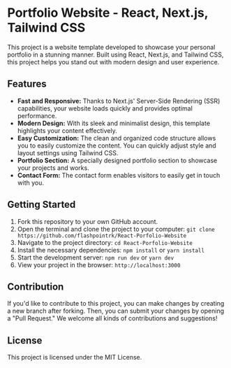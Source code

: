 # Portfolio Website - React, Next.js, Tailwind CSS

This project is a website template developed to showcase your personal portfolio in a stunning manner. Built using React, Next.js, and Tailwind CSS, this project helps you stand out with modern design and user experience.

## Features

- **Fast and Responsive:** Thanks to Next.js' Server-Side Rendering (SSR) capabilities, your website loads quickly and provides optimal performance.
- **Modern Design:** With its sleek and minimalist design, this template highlights your content effectively.
- **Easy Customization:** The clean and organized code structure allows you to easily customize the content. You can quickly adjust style and layout settings using Tailwind CSS.
- **Portfolio Section:** A specially designed portfolio section to showcase your projects and works.
- **Contact Form:** The contact form enables visitors to easily get in touch with you.

## Getting Started

1. Fork this repository to your own GitHub account.
2. Open the terminal and clone the project to your computer: `git clone https://github.com/flashpointrk/React-Porfolio-Website`
3. Navigate to the project directory: `cd React-Porfolio-Website`
4. Install the necessary dependencies: `npm install` or `yarn install`
5. Start the development server: `npm run dev` or `yarn dev`
6. View your project in the browser: `http://localhost:3000`

## Contribution

If you'd like to contribute to this project, you can make changes by creating a new branch after forking. Then, you can submit your changes by opening a "Pull Request." We welcome all kinds of contributions and suggestions!

## License

This project is licensed under the MIT License. 





